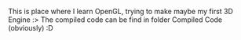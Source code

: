 This is place where I learn OpenGL, trying to make maybe my first 3D Engine :>
The compiled code can be find in folder Compiled Code (obviously) :D
